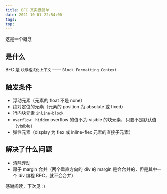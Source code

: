 ```yaml
---
title: BFC 其实很简单
date: 2021-10-01 22:54:00
tags:
top:
---
```


这是一个概念

## 是什么

BFC 是 `块级格式化上下文` —— `Block Formatting Context`

## 触发条件

- 浮动元素（元素的 float 不是 none）
- 绝对定位的元素（元素的 position 为 absolute 或 fixed）
- 行内块元素 `inline-block`
- `overflow: hidden` overflow 的值不为 visible 的块元素，只要不是默认值（visible）
- 弹性元素（display 为 flex 或 inline-flex 元素的直接子元素）

## 解决了什么问题

- 清除浮动
- 房子 margin 合并（两个垂直方向的 div 的 margin 是会合并的，但是其中一个 div 编程 BFC，就不会合并）

感谢阅读，下次见 :)
